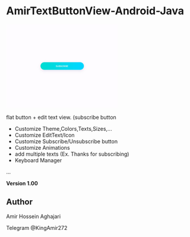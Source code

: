 # AmirTextButtonView-Android-Java
<img src="https://github.com/Aghajari/AmirTextButtonView-Android-Java/blob/master/animation.gif" width=300 title="Screen">

flat button + edit text view. (subscribe button

- Customize Theme,Colors,Texts,Sizes,...
- Customize EditText/Icon
- Customize Subscribe/Unsubscribe button
- Customize Animations
- add multiple texts (Ex. Thanks for subscribing)
- Keyboard Manager

...

**Version 1.00**

## Author
Amir Hossein Aghajari

Telegram @KingAmir272
